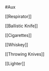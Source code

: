 #Aux

[[Respirator]]

[[Ballistic Knife]]

[[Cigarettes]]

[[Whiskey]]

[[Throwing Knives]]

[[Lighter]]